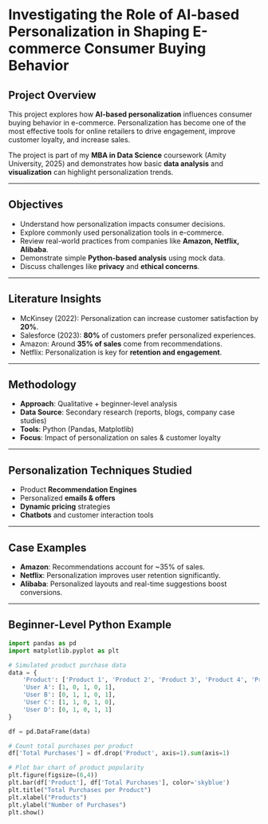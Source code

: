 # Investigating the Role of AI-based Personalization in Shaping E-commerce Consumer Buying Behavior  

##  Project Overview  
This project explores how **AI-based personalization** influences consumer buying behavior in e-commerce. Personalization has become one of the most effective tools for online retailers to drive engagement, improve customer loyalty, and increase sales.  

The project is part of my **MBA in Data Science** coursework (Amity University, 2025) and demonstrates how basic **data analysis** and **visualization** can highlight personalization trends.  

---

##  Objectives  
- Understand how personalization impacts consumer decisions.  
- Explore commonly used personalization tools in e-commerce.  
- Review real-world practices from companies like **Amazon, Netflix, Alibaba**.  
- Demonstrate simple **Python-based analysis** using mock data.  
- Discuss challenges like **privacy** and **ethical concerns**.  

---

##  Literature Insights  
- McKinsey (2022): Personalization can increase customer satisfaction by **20%**.  
- Salesforce (2023): **80%** of customers prefer personalized experiences.  
- Amazon: Around **35% of sales** come from recommendations.  
- Netflix: Personalization is key for **retention and engagement**.  

---

##  Methodology  
- **Approach**: Qualitative + beginner-level analysis  
- **Data Source**: Secondary research (reports, blogs, company case studies)  
- **Tools**: Python (Pandas, Matplotlib)  
- **Focus**: Impact of personalization on sales & customer loyalty  

---

##  Personalization Techniques Studied  
- Product **Recommendation Engines**  
- Personalized **emails & offers**  
- **Dynamic pricing** strategies  
- **Chatbots** and customer interaction tools  

---

##  Case Examples  
- **Amazon**: Recommendations account for ~35% of sales.  
- **Netflix**: Personalization improves user retention significantly.  
- **Alibaba**: Personalized layouts and real-time suggestions boost conversions.  

---

##  Beginner-Level Python Example  

```python
import pandas as pd
import matplotlib.pyplot as plt

# Simulated product purchase data
data = {
    'Product': ['Product 1', 'Product 2', 'Product 3', 'Product 4', 'Product 5'],
    'User A': [1, 0, 1, 0, 1],
    'User B': [0, 1, 1, 0, 1],
    'User C': [1, 1, 0, 1, 0],
    'User D': [0, 1, 0, 1, 1]
}

df = pd.DataFrame(data)

# Count total purchases per product
df['Total Purchases'] = df.drop('Product', axis=1).sum(axis=1)

# Plot bar chart of product popularity
plt.figure(figsize=(6,4))
plt.bar(df['Product'], df['Total Purchases'], color='skyblue')
plt.title("Total Purchases per Product")
plt.xlabel("Products")
plt.ylabel("Number of Purchases")
plt.show()
